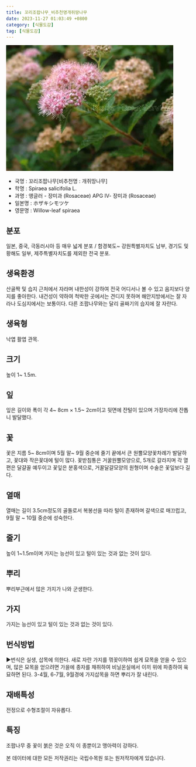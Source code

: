```yaml
---
title: 꼬리조팝나무_비추천명개쥐땅나무
date: 2023-11-27 01:03:49 +0800
category: [식물도감]
tag: [식물도감]
---
```




![꼬리조팝나무[비추천명 : 개쥐땅나무]](/assets/img/fileUpload/plants/basic/Rosaceae/Spiraea/17161/1_th2.JPG)
- 국명 : 꼬리조팝나무[비추천명 : 개쥐땅나무]
- 학명 : Spiraea salicifolia L.
- 과명 : 앵글러 - 장미과 (Rosaceae) APG Ⅳ- 장미과 (Rosaceae)
- 일본명 : ホザキシモツケ
- 영문명 : Willow-leaf spiraea


## 분포
일본, 중국, 극동러시아 등 매우 넓게 분포 / 함경북도~ 강원특별자치도 남부, 경기도 및 황해도 일부, 제주특별자치도를 제외한 전국 분포.
## 생육환경
산골짝 및 습지 근처에서 자라며 내한성이 강하여 전국 어디서나 볼 수 있고 음지보다 양지를 좋아한다. 내건성이 약하여 척박한 곳에서는 견디지 못하며 해안지방에서는 잘 자라나 도심지에서는 보통이다. 다른 조팝나무와는 달리 골짜기의 습지에 잘 자란다.
## 생육형
낙엽 활엽 관목.
## 크기
높이 1~ 1.5m.
## 잎
잎은 길이와 폭이 각 4~ 8cm × 1.5~ 2cm이고 뒷면에 잔털이 있으며 가장자리에 잔톱니 발달했다.
## 꽃
꽃은 지름 5~ 8cm이며 5월 말~ 9월 중순에 줄기 끝에서 큰 원뿔모양꽃차례가 발달하고, 꽃대와 작은꽃대에 털이 많다.  꽃받침통은 거꿀원뿔모양으로, 5개로 갈라지며 각 열편은 달걀꼴 예두이고 꽃잎은 분홍색으로, 거꿀달걀모양의 원형이며 수술은 꽃잎보다 길다.
## 열매
열매는 길이 3.5cm정도의 골돌로서 복봉선을 따라 털이 존재하며 갈색으로 매끄럽고, 9월 말 ~ 10월 중순에 성숙한다.
## 줄기
높이 1~1.5m이며 가지는 능선이 있고 털이 있는 것과 없는 것이 있다.
## 뿌리
뿌리부근에서 많은 가지가 나와 군생한다.
## 가지
가지는 능선이 있고 털이 있는 것과 없는 것이 있다.
## 번식방법
▶번식은 실생, 삽목에 의한다. 새로 자란 가지를 꺾꽂이하여 쉽게 묘목을 얻을 수 있으며, 많은 묘목을 얻으려면 가을에 종자를 채취하여 비닐온실에서 이끼 위에 파종하여 육묘하면 된다. 3-4월, 6-7월, 9월경에 가지삽목을 하면 뿌리가 잘 내린다.
## 재배특성
전정으로 수형조절이 자유롭다.
## 특징
조팝나무 중 꽃이 붉은 것은 오직 이 종뿐이고 맹아력이 강하다.






본 데이터에 대한 모든 저작권리는 국립수목원 또는 원저작자에게 있습니다.
